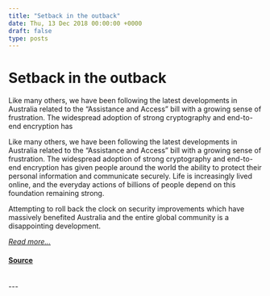 ```yaml
---
title: "Setback in the outback"
date: Thu, 13 Dec 2018 00:00:00 +0000
draft: false
type: posts
---
```

# Setback in the outback





 Like many others, we have been following the latest developments in Australia related to the “Assistance and Access” bill with a growing sense of frustration. The widespread adoption of strong cryptography and end-to-end encryption has

Like many others, we have been following the latest developments in Australia related to the “Assistance and Access” bill with a growing sense of frustration. The widespread adoption of strong cryptography and end-to-end encryption has given people around the world the ability to protect their personal information and communicate securely. Life is increasingly lived online, and the everyday actions of billions of people depend on this foundation remaining strong.

Attempting to roll back the clock on security improvements which have massively benefited Australia and the entire global community is a disappointing development.

[_Read more..._](https://signal.org/blog/setback-in-the-outback/)

#### [Source](https://signal.org/blog/setback-in-the-outback/)

<br/>
---
